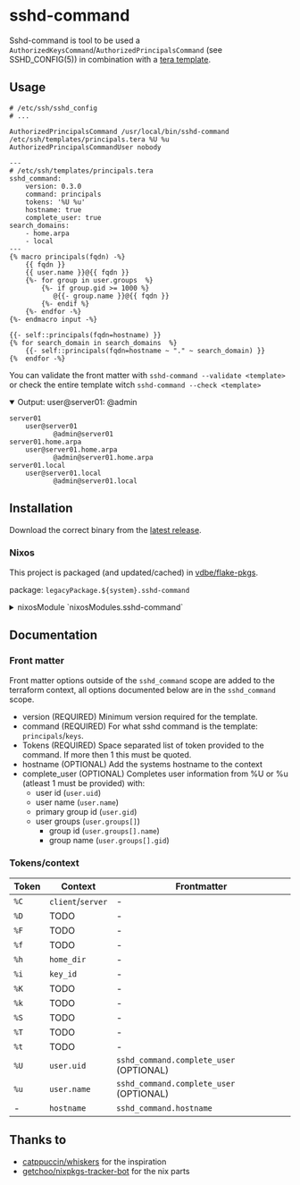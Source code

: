 # sshd-command

Sshd-command is tool to be used a `AuthorizedKeysCommand`/`AuthorizedPrincipalsCommand` (see SSHD_CONFIG(5))
in combination with a [tera template](https://keats.github.io/tera/).


## Usage

```
# /etc/ssh/sshd_config
# ...

AuthorizedPrincipalsCommand /usr/local/bin/sshd-command /etc/ssh/templates/principals.tera %U %u
AuthorizedPrincipalsCommandUser nobody
````
```tera
---
# /etc/ssh/templates/principals.tera
sshd_command:
    version: 0.3.0
    command: principals
    tokens: '%U %u'
    hostname: true
    complete_user: true
search_domains:
    - home.arpa
    - local
---
{% macro principals(fqdn) -%}
    {{ fqdn }}
    {{ user.name }}@{{ fqdn }}
    {%- for group in user.groups  %}
        {%- if group.gid >= 1000 %}
           @{{- group.name }}@{{ fqdn }}
        {%- endif %}
    {%- endfor -%}
{%- endmacro input -%}

{{- self::principals(fqdn=hostname) }}
{% for search_domain in search_domains  %}
    {{- self::principals(fqdn=hostname ~ "." ~ search_domain) }}
{%  endfor -%}
```

You can validate the front matter with `sshd-command --validate <template>`
or check the entire template witch `sshd-command --check <template>`

<details open>
<summary>Output: user@server01: @admin</summary>
    
```
server01
    user@server01
           @admin@server01
server01.home.arpa
    user@server01.home.arpa
           @admin@server01.home.arpa
server01.local
    user@server01.local
           @admin@server01.local
```
</details>

## Installation

Download the correct binary from the [latest release](https://github.com/vdbe/sshd-command/releases/tag/v0.2.0).

### Nixos

This project is packaged (and updated/cached) in [vdbe/flake-pkgs](https://github.com/vdbe/flake-pkgs).

package: `legacyPackage.${system}.sshd-command`
<details close>
<summary>nixosModule `nixosModules.sshd-command`</summary>
  
```nix
imports = [
  inputs.mypkgs.nixosModules.sshd-command
];

services.openssh = {
  extraConfig = ''
    TrustedUserCAKeys /etc/ssh/trusted_user_ca
    AuthorizedPrincipalsCommandUser nobody
  '';

  sshd-command = {
    enable = true;
    package = inputs'.mypkgs.sshd-command;
    templates = {
      principals = {
        sshd-command = {
          command = "principals";
          tokens = [
            "%U"
            "%u"
          ];
        };
        extraFrontMatter = {
          search_domains = ["home.arpa" "local"];
        };
        tera = ''
          {% macro principals(fqdn) -%}
          {{ fqdn }}
          {{ user.name }}@{{ fqdn }}
              {%- for group in user.groups  %}
                  {%- if group.gid >= 1000 %}
          @{{- group.name }}@{{ fqdn }}
                  {%- endif %}
              {%- endfor -%}
          {%- endmacro principals -%}

          {{- self::principals(fqdn=hostname) }}
          {% for search_domain in search_domains  %}
          {{- self::principals(fqdn=hostname ~ "." ~ search_domain) }}
          {%  endfor -%}
        '';
      };
    };
  };
};
```
</details>


## Documentation

### Front matter

Front matter options outside of the `sshd_command` scope are added to the terraform context,
all options documented below are in the `sshd_command` scope.

- version (REQUIRED)
  Minimum version required for the template.
- command (REQUIRED)
  For what sshd command is the template: `principals`/`keys`.
- Tokens (REQUIRED)
  Space separated list of token provided to the command.
  If more then 1 this must be quoted.
- hostname (OPTIONAL)
  Add the systems hostname to the context
- complete_user (OPTIONAL)
  Completes user information from %U or %u (atleast 1 must be provided) with:
  - user id (`user.uid`)
  - user name (`user.name`)
  - primary group id (`user.gid`)
  - user groups (`user.groups[]`)
    - group id (`user.groups[].name`)
    - group name (`user.groups[].gid`)


### Tokens/context

| Token | Context           | Frontmatter                             |
| ----- | ----------------- | --------------------------------------- |
| `%C`  | `client`/`server` | -                                       |
| `%D`  | TODO              | -                                       |
| `%F`  | TODO              | -                                       |
| `%f`  | TODO              | -                                       |
| `%h`  | `home_dir`        | -                                       |
| `%i`  | `key_id`          | -                                       |
| `%K`  | TODO              | -                                       |
| `%k`  | TODO              | -                                       |
| `%S`  | TODO              | -                                       |
| `%T`  | TODO              | -                                       |
| `%t`  | TODO              | -                                       |
| `%U`  | `user.uid`        | `sshd_command.complete_user` (OPTIONAL) |
| `%u`  | `user.name`       | `sshd_command.complete_user` (OPTIONAL) |
| -     | `hostname`        | `sshd_command.hostname`                 |


## Thanks to
- [catppuccin/whiskers](https://github.com/catppuccin/whiskers) for the inspiration
- [getchoo/nixpkgs-tracker-bot](https://github.com/getchoo/nixpkgs-tracker-bot) for the nix parts
